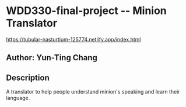 # WDD330-final-project -- Minion Translator
https://tubular-nasturtium-125774.netlify.app/index.html

## Author: Yun-Ting Chang

## Description
A translator to help people understand minion's speaking and learn their language.